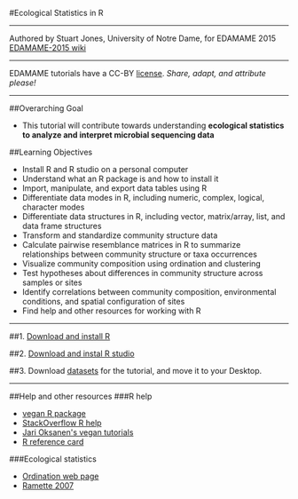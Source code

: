 
#Ecological Statistics in R
***
Authored by Stuart Jones, University of Notre Dame, for EDAMAME 2015     
[EDAMAME-2015 wiki](https://github.com/edamame-course/2015-tutorials/wiki)

***
EDAMAME tutorials have a CC-BY [license](https://github.com/edamame-course/2015-tutorials/blob/master/LICENSE.md). _Share, adapt, and attribute please!_
***

##Overarching Goal  
* This tutorial will contribute towards understanding **ecological statistics to analyze and interpret microbial sequencing data**

##Learning Objectives
* Install R and R studio on a personal computer
* Understand what an R package is and how to install it
* Import, manipulate, and export data tables using R
* Differentiate data modes in R, including numeric, complex, logical, character modes
* Differentiate data structures in R, including vector, matrix/array, list, and data frame structures
* Transform and standardize community structure data
* Calculate pairwise resemblance matrices in R to summarize relationships between community structure or taxa occurrences
* Visualize community composition using ordination and clustering
* Test hypotheses about differences in community structure across samples or sites
* Identify correlations between community composition, environmental conditions, and spatial configuration of sites
* Find help and other resources for working with R

***

##1. [Download and install R](http://cran.r-project.org/) 

##2. [Download and instal R studio](http://www.rstudio.com/)

##3. Download [datasets](https://github.com/edamame-course/2015-tutorials/tree/master/Jones_R_2015/EDAMAME2015jonesmaterials) for the tutorial, and move it to your Desktop.

***
##Help and other resources
###R help
* [vegan R package](http://vegan.r-forge.r-project.org/)
* [StackOverflow R help](http://stackoverflow.com/questions/tagged/r)
* [Jari Oksanen's vegan tutorials](http://cc.oulu.fi/~jarioksa/opetus/metodi/)
* [R reference card](http://cran.r-project.org/doc/contrib/Short-refcard.pdf)

###Ecological statistics
* [Ordination web page](http://ordination.okstate.edu/)
* [Ramette 2007](http://onlinelibrary.wiley.com/doi/10.1111/j.1574-6941.2007.00375.x/abstract)




